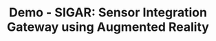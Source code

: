 ---
layout: publication
title : "Demo - SIGAR: Sensor Integration Gateway using Augmented Reality"
short_title: "Sigar-Demo"
tags: Backscatter
cover: /assets/images/zensetag/sigar-intro.jpg
conference: "ACM/IEEE SenSys'25 Demo"
conference_site: https://sensys.acm.org/2025/
authors: "Ishan Bansal, Nagarjun Bhat, Agrim Gupta, Harine Govindarajan, Dinesh Bharadia"
author_list:
    - name: Ishan Bansal
      url: https://b-ishan.github.io/
      email: isbansal@ucsd.edu
    - name: Nagarjun Bhat
      email: nbhat@ucsd.edu
    - name: Agrim Gupta
      url: https://agrim9.github.io
      email: agg003@ucsd.edu
    - name: Harine Govindarajan
      email: hgovindarajan@ucsd.edu
    - name: Dinesh Bharadia
      url: https://dineshb-ucsd.github.io/
      email: dineshb@ucsd.edu
paper: https://dl.acm.org/doi/pdf/10.1145/3715014.3724364
# video: https://www.youtube.com/embed/7mvNrl5CLU8
# video_str: Demonstration of ZenseTag
miscs:  # whatever you need to add Extra
#     - content_type: Project Webpage
#       content_url: https://wcsng.ucsd.edu/zensetag
    - content_type: Digital Library
      content_url:  https://dl.acm.org/doi/10.1145/3715014.3724364
    - content_type: Poster
      content_url:  /files/sigar_poster.pdf
    
description: # all combinations are possible: (title+text+image, title+image, text+image etc), things will be populated in orders
    - title: Winner of Best Demo - Runner Up at SenSys 2025
    - title: Overview of SIGAR
      text: "We introduce SIGAR, a Sensor Integration Gateway using Augmented Reality, which combines RFID-based passive sensing with AR for real-time visualization. Using batteryless, wireless RFID sensors, SIGAR eliminates the need for power sources, enabling sustainable and cost-effective monitoring. A mobile app automatically detects sensors within the camera's field of view and overlays realtime sensory data onto the physical environment. Demonstrated through applications like force, soil moisture and light sensing, SIGAR provides intuitive, context-aware insights for environmental monitoring, inventory management, and more. This fusion of AR and passive sensing bridges digital and physical worlds, offering scalable, low-power IoT solutions."    
      image: /assets/images/zensetag/sigar-design.jpg
      image_width: 800 # px  

citation:
    - text: "Ishan Bansal, Nagarjun Bhat, Agrim Gupta, Harine Govindarajan, and Dinesh Bharadia. 2025. Demo Abstract - SIGAR: Sensor Integration Gateway using Augmented Reality. In Proceedings of the 23rd ACM Conference on Embedded Networked Sensor Systems (SenSys '25). Association for Computing Machinery, New York, NY, USA, 696–697. https://doi.org/10.1145/3715014.3724364"
      bibtex: "
      <pre xml:space=\"preserve\">
      @inproceedings{10.1145/3715014.3724364,
      author = {Bansal, Ishan and Bhat, Nagarjun and Gupta, Agrim and Govindarajan, Harine and Bharadia, Dinesh},
      title = {Demo Abstract - SIGAR: Sensor Integration Gateway using Augmented Reality},
      year = {2025},
      isbn = {9798400714795},
      publisher = {Association for Computing Machinery},
      address = {New York, NY, USA},
      url = {https://doi.org/10.1145/3715014.3724364},
      doi = {10.1145/3715014.3724364},
      abstract = {We introduce SIGAR, a Sensor Integration Gateway using Augmented Reality, which combines RFID-based passive sensing with AR for real-time visualization. Using batteryless, wireless RFID sensors, SIGAR eliminates the need for power sources, enabling sustainable and cost-effective monitoring. A mobile app automatically detects sensors within the camera's field of view and overlays realtime sensory data onto the physical environment. Demonstrated through applications like force, soil moisture and light sensing, SIGAR provides intuitive, context-aware insights for environmental monitoring, inventory management, and more. This fusion of AR and passive sensing bridges digital and physical worlds, offering scalable, low-power IoT solutions.},
      booktitle = {Proceedings of the 23rd ACM Conference on Embedded Networked Sensor Systems},
      pages = {696–697},
      numpages = {2},
      location = {UC Irvine Student Center., Irvine, CA, USA},
      series = {SenSys '25}
      }
      </pre>
      "
---